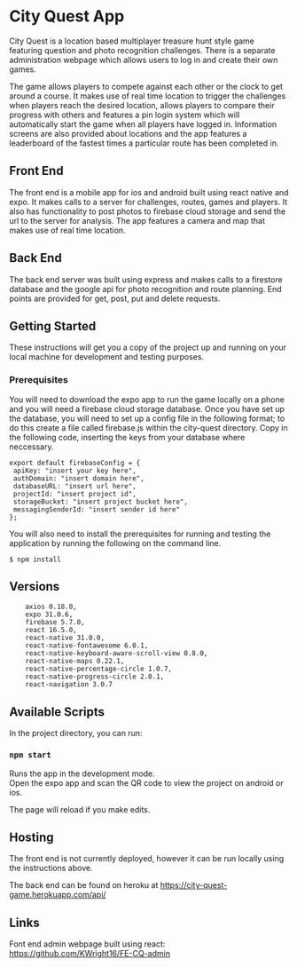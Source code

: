 # City Quest App

City Quest is a location based multiplayer treasure hunt style game featuring question and photo recognition challenges. There is a separate administration webpage which allows users to log in and create their own games. 

The game allows players to compete against each other or the clock to get around a course. It makes use of real time location to trigger the challenges when players reach the desired location, allows players to compare their progress with others and features a pin login system which will automatically start the game when all players have logged in. Information screens are also provided about locations and the app features a leaderboard of the fastest times a particular route has been completed in.

## Front End

The front end is a mobile app for ios and android built using react native and expo. It makes calls to a server for challenges, routes, games and players. It also has functionality to post photos to firebase cloud storage and send the url to the server for analysis. The app features a camera and map that makes use of real time location. 

## Back End

The back end server was built using express and makes calls to a firestore database and the google api for photo recognition and route planning. End points are provided for get, post, put and delete requests.

## Getting Started

These instructions will get you a copy of the project up and running on your local machine for development and testing purposes. 

### Prerequisites

You will need to download the expo app to run the game locally on a phone and you will need a firebase cloud storage database. Once you have set up the database, you will need to set up a config file in the following format; to do this create a file called firebase.js within the city-quest directory. Copy in the following code, inserting the keys from your database where neccessary.

```
export default firebaseConfig = {
 apiKey: "insert your key here",
 authDomain: "insert domain here",
 databaseURL: "insert url here",
 projectId: "insert project id",
 storageBucket: "insert project bucket here",
 messagingSenderId: "insert sender id here"
};
```

You will also need to install the prerequisites for running and testing the application by running the following on the command line.

```
$ npm install
```

## Versions

```
    axios 0.18.0,
    expo 31.0.6,
    firebase 5.7.0,
    react 16.5.0,
    react-native 31.0.0,
    react-native-fontawesome 6.0.1,
    react-native-keyboard-aware-scroll-view 0.8.0,
    react-native-maps 0.22.1,
    react-native-percentage-circle 1.0.7,
    react-native-progress-circle 2.0.1,
    react-navigation 3.0.7

```

## Available Scripts

In the project directory, you can run:

### `npm start`

Runs the app in the development mode.<br>
Open the expo app and scan the QR code to view the project on android or ios.

The page will reload if you make edits.<br>

## Hosting

The front end is not currently deployed, however it can be run locally using the instructions above.

The back end can be found on heroku at https://city-quest-game.herokuapp.com/api/

## Links

Font end admin webpage built using react:
https://github.com/KWright16/FE-CQ-admin

